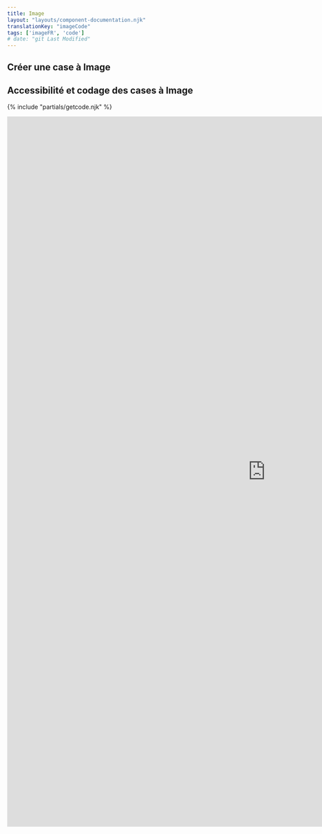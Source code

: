 ```yaml
---
title: Image
layout: "layouts/component-documentation.njk"
translationKey: "imageCode"
tags: ['imageFR', 'code']
# date: "git Last Modified"
---
```


## Créer une case à Image

## Accessibilité et codage des cases à Image

{% include "partials/getcode.njk" %}

<iframe
  title="iframeTitle"
  src="https://cds-snc.github.io/gcds-components/iframe.html?viewMode=docs&singleStory=true&id=components-image--events-properties"
  width="1200"
  height="1650"
  style="display: block; margin: 0 auto;"
  frameBorder="0"
  allow="clipboard-write"
></iframe>
